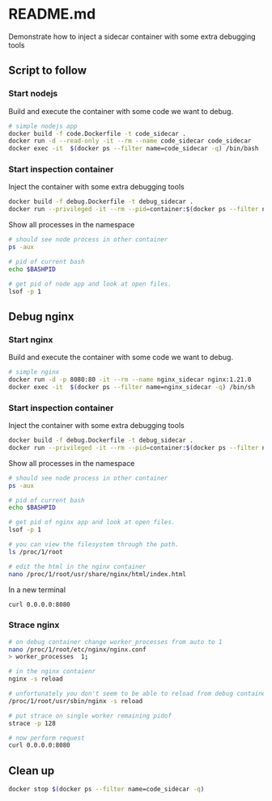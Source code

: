 # README.md
Demonstrate how to inject a sidecar container with some extra debugging tools 

## Script to follow

### Start nodejs
Build and execute the container with some code we want to debug.
```sh
# simple nodejs app
docker build -f code.Dockerfile -t code_sidecar . 
docker run -d --read-only -it --rm --name code_sidecar code_sidecar  
docker exec -it  $(docker ps --filter name=code_sidecar -q) /bin/bash             
```

### Start inspection container
Inject the container with some extra debugging tools
```sh
docker build -f debug.Dockerfile -t debug_sidecar . 
docker run --privileged -it --rm --pid=container:$(docker ps --filter name=code_sidecar -q) --network=container:$(docker ps --filter name=code_sidecar -q) --name debug_sidecar --entrypoint /bin/bash debug_sidecar  
```

Show all processes in the namespace
```sh
# should see node process in other container
ps -aux

# pid of current bash
echo $BASHPID 

# get pid of node app and look at open files.
lsof -p 1
```

## Debug nginx
### Start nginx
Build and execute the container with some code we want to debug.
```sh
# simple nginx
docker run -d -p 8080:80 -it --rm --name nginx_sidecar nginx:1.21.0  
docker exec -it  $(docker ps --filter name=nginx_sidecar -q) /bin/sh             
```
### Start inspection container
Inject the container with some extra debugging tools
```sh
docker build -f debug.Dockerfile -t debug_sidecar . 
docker run --privileged -it --rm --pid=container:$(docker ps --filter name=nginx_sidecar -q) --network=container:$(docker ps --filter name=nginx_sidecar -q) --name debug_sidecar --entrypoint /bin/bash debug_sidecar  
```

Show all processes in the namespace
```sh
# should see node process in other container
ps -aux

# pid of current bash
echo $BASHPID 

# get pid of nginx app and look at open files.
lsof -p 1

# you can view the filesystem through the path.
ls /proc/1/root

# edit the html in the nginx container
nano /proc/1/root/usr/share/nginx/html/index.html 
```

In a new terminal 
```sh
curl 0.0.0.0:8080  
```

### Strace nginx
```sh
# on debug container change worker_processes from auto to 1
nano /proc/1/root/etc/nginx/nginx.conf 
> worker_processes  1;

# in the nginx contaienr
nginx -s reload

# unfortunately you don't seem to be able to reload from debug container
/proc/1/root/usr/sbin/nginx -s reload

# put strace on single worker remaining pidof
strace -p 128 

# now perform request
curl 0.0.0.0:8080  
```

## Clean up
```sh
docker stop $(docker ps --filter name=code_sidecar -q)           
```


          